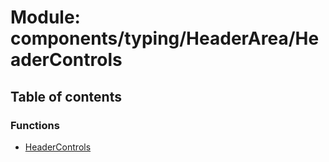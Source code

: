 # Module: components/typing/HeaderArea/HeaderControls

## Table of contents

### Functions

- [HeaderControls](../functions/components_typing_HeaderArea_HeaderControls.HeaderControls.md)
